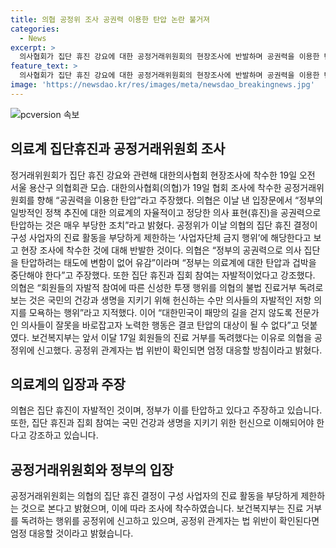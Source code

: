 ```yaml
---
title: 의협 공정위 조사 공권력 이용한 탄압 논란 불거져
categories:
  - News
excerpt: >
  의사협회가 집단 휴진 강요에 대한 공정거래위원회의 현장조사에 반발하며 공권력을 이용한 탄압이라고 주장했다. 의협은 정부의 일방적인 정책 추진에 대한 의료계의 자율적 의사 표현을 공권력으로 탄압하는 것은 부당하다고 주장했으며, 의료계의 자발적 참여에 따른 투쟁 행위를 불법 진료거부 독려로 보는 것은 모욕적이라 지적했다. 이에 반해 보건복지부는 의협을 공정위에 신고하여 대응할 것이라고 밝혔다.
feature_text: >
  의사협회가 집단 휴진 강요에 대한 공정거래위원회의 현장조사에 반발하며 공권력을 이용한 탄압이라고 주장했다. 의협은 정부의 일방적인 정책 추진에 대한 의료계의 자율적 의사 표현을 공권력으로 탄압하는 것은 부당하다고 주장했으며, 의료계의 자발적 참여에 따른 투쟁 행위를 불법 진료거부 독려로 보는 것은 모욕적이라 지적했다. 이에 반해 보건복지부는 의협을 공정위에 신고하여 대응할 것이라고 밝혔다.
image: 'https://newsdao.kr/res/images/meta/newsdao_breakingnews.jpg'
---
```


<p><img src="https://newsdao.kr/res/images/meta/newsdao_breakingnews.jpg" alt="pcversion 속보" /></p>

<h2 data-ke-size="size26">의료계 집단휴진과 공정거래위원회 조사</h2>

<p data-ke-size="size16">정거래위원회가 집단 휴진 강요와 관련해 대한의사협회 현장조사에 착수한 19일 오전 서울 용산구 의협회관 모습. 대한의사협회(의협)가 19일 협회 조사에 착수한 공정거래위원회를 향해 “공권력을 이용한 탄압”라고 주장했다. 의협은 이날 낸 입장문에서 “정부의 일방적인 정책 추진에 대한 의료계의 자율적이고 정당한 의사 표현(휴진)을 공권력으로 탄압하는 것은 매우 부당한 조치”라고 밝혔다. 공정위가 이날 의협의 집단 휴진 결정이 구성 사업자의 진료 활동을 부당하게 제한하는 ‘사업자단체 금지 행위’에 해당한다고 보고 현장 조사에 착수한 것에 대해 반발한 것이다. 의협은 “정부의 공권력으로 의사 집단을 탄압하려는 태도에 변함이 없어 유감”이라며 “정부는 의료계에 대한 탄압과 겁박을 중단해야 한다”고 주장했다. 또한 집단 휴진과 집회 참여는 자발적이었다고 강조했다. 의협은 “회원들의 자발적 참여에 따른 신성한 투쟁 행위를 의협의 불법 진료거부 독려로 보는 것은 국민의 건강과 생명을 지키기 위해 헌신하는 수만 의사들의 자발적인 저항 의지를 모욕하는 행위”라고 지적했다. 이어 “대한민국이 패망의 길을 걷지 않도록 전문가인 의사들이 잘못을 바로잡고자 노력한 행동은 결코 탄압의 대상이 될 수 없다”고 덧붙였다. 보건복지부는 앞서 이달 17일 회원들의 진료 거부를 독려했다는 이유로 의협을 공정위에 신고했다. 공정위 관계자는 법 위반이 확인되면 엄정 대응할 방침이라고 밝혔다.</p>

<h2 data-ke-size="size26">의료계의 입장과 주장</h2>

<p data-ke-size="size16">의협은 집단 휴진이 자발적인 것이며, 정부가 이를 탄압하고 있다고 주장하고 있습니다. 또한, 집단 휴진과 집회 참여는 국민 건강과 생명을 지키기 위한 헌신으로 이해되어야 한다고 강조하고 있습니다.</p>

<h2 data-ke-size="size26">공정거래위원회와 정부의 입장</h2>

<p data-ke-size="size16">공정거래위원회는 의협의 집단 휴진 결정이 구성 사업자의 진료 활동을 부당하게 제한하는 것으로 본다고 밝혔으며, 이에 따라 조사에 착수하였습니다. 보건복지부는 진료 거부를 독려하는 행위를 공정위에 신고하고 있으며, 공정위 관계자는 법 위반이 확인된다면 엄정 대응할 것이라고 밝혔습니다.</p>

